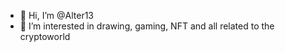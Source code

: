 - 👋 Hi, I’m @Alter13
- 👀 I’m interested in drawing, gaming, NFT and all related to the cryptoworld


